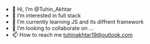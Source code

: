 - 👋 Hi, I’m @Tuhin_Akhtar
- 👀 I’m interested in full stack
- 🌱 I’m currently learning JS and its diffrent framework
- 💞️ I’m looking to collaborate on ...
- 📫 How to reach me tuhinakhtar19@outlook.com
  


<!---
TuhinAkt/TuhinAkt is a ✨ special ✨ repository because its `README.md` (this file) appears on your GitHub profile.
You can click the Preview link to take a look at your changes.
--->
